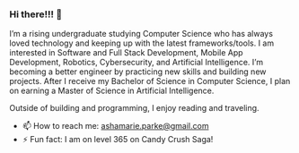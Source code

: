 ### Hi there!!! 👋

<!--
**ashamarieparke/AshamarieParke** is a ✨ _special_ ✨ repository because its `README.md` (this file) appears on your GitHub profile. -->

<!-- Here are some ideas to get you started: -->

I’m a rising undergraduate studying Computer Science who has always loved technology and keeping up with the latest frameworks/tools. I am interested in Software and Full Stack Development, Mobile App Development, Robotics, Cybersecurity, and Artificial Intelligence.
I’m becoming a better engineer by practicing new skills and building new projects. After I receive my Bachelor of Science in Computer Science, I plan on earning a Master of Science in Artificial Intelligence. 

Outside of building and programming, I enjoy reading and traveling.

- 📫 How to reach me: ashamarie.parke@gmail.com
- ⚡ Fun fact: I am on level 365 on Candy Crush Saga!
  
